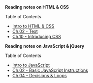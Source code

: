 **Reading notes on HTML & CSS**

Table of Contents
- [Intro to HTML & CSS](201-01.md)
- [Ch.02 - Text](201-02-01.md)
- [Ch.10 - Introducing CSS](201-02-02.md)




**Reading notes on JavaScript & jQuery**

Table of Contents
- [Intro to JavaScript](201-01-01.md)
- [Ch.02 - Basic JavaScript Instructions](201-02-03.md)
- [Ch.04 - Decisions & Loops](201-02-04.md)
